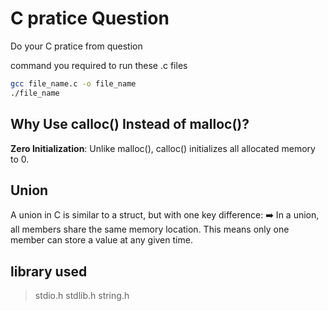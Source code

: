 # C pratice Question

Do your C pratice from question

command you required to run these .c files
```bash
gcc file_name.c -o file_name
./file_name
```

## Why Use calloc() Instead of malloc()?
**Zero Initialization**: Unlike malloc(), calloc() initializes all allocated memory to 0.

## Union
A union in C is similar to a struct, but with one key difference:
➡️ In a union, all members share the same memory location. This means only one member can store a value at any given time.

## library used
 > stdio.h
 > stdlib.h
 > string.h